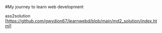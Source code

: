 #My journey to learn web development 

ass2solution [https://github.com/gwydion67/learnwebd/blob/main/md2_solution/index.html]
